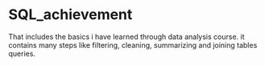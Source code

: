 # SQL_achievement
That includes the basics i have learned through data analysis course. it contains many steps like filtering, cleaning, summarizing  and joining tables queries. 
